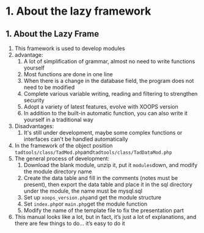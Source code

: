# 1. About the lazy framework



## 1. About the Lazy Frame

1. This framework is used to develop modules
2. advantage:
   1. A lot of simplification of grammar, almost no need to write functions yourself
   2. Most functions are done in one line
   3. When there is a change in the database field, the program does not need to be modified
   4. Complete various variable writing, reading and filtering to strengthen security
   5. Adopt a variety of latest features, evolve with XOOPS version
   6. In addition to the built-in automatic function, you can also write it yourself in a traditional way
3. Disadvantages:
   1. It's still under development, maybe some complex functions or interfaces can't be handled automatically
4. In the framework of the object position `tadtools/class/TadMod.php`and`tadtools/class/TadDataMod.php`
5. The general process of development:
   1. Download the blank module, unzip it, put it `modules`down, and modify the module directory name
   2. Create the data table and fill in the comments \(notes must be present\), then export the data table and place it in the sql directory under the module, the name must be mysql.sql
   3. Set up `xoops_version.php`and get the module structure
   4. Set `index.php`or `main.php`get the module function
   5. Modify the name of the template file to fix the presentation part
6. This manual looks like a lot, but in fact, it’s just a lot of explanations, and there are few things to do... it’s easy to do it

